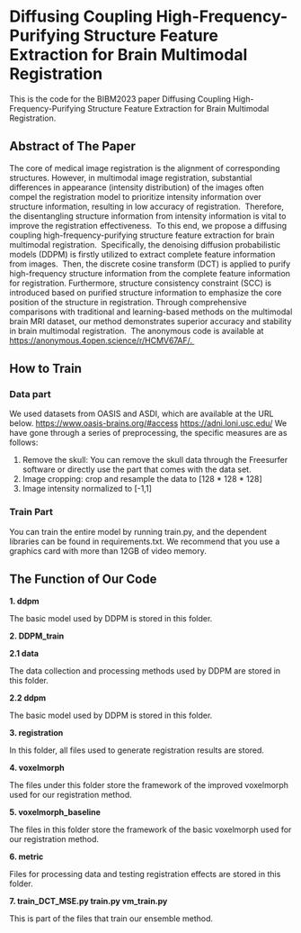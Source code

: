# Diffusing Coupling High-Frequency-Purifying Structure Feature Extraction for Brain Multimodal Registration

This is the code for the BIBM2023 paper Diffusing Coupling High-Frequency-Purifying Structure Feature Extraction for Brain Multimodal Registration.

## Abstract of The Paper

The core of medical image registration is the alignment of corresponding structures.
However, in multimodal image registration, substantial differences in appearance (intensity distribution) of the images often compel the registration model to prioritize intensity information over structure information, resulting in low accuracy of registration. 
Therefore, the disentangling structure information from intensity information is vital to improve the registration effectiveness. 
To this end, we propose a diffusing coupling high-frequency-purifying structure feature extraction for brain multimodal registration. 
Specifically, the denoising diffusion probabilistic models (DDPM) is firstly utilized to extract complete feature information from images. 
Then, the discrete cosine transform (DCT) is applied to purify high-frequency structure information from the complete feature information for registration.
Furthermore, structure consistency constraint (SCC) is introduced based on purified structure information to emphasize the core position of the structure in registration.
Through comprehensive comparisons with traditional and learning-based methods on the multimodal brain MRI dataset, our method demonstrates superior accuracy and stability in brain multimodal registration. 
The anonymous code is available at https://anonymous.4open.science/r/HCMV67AF/. 

## How to Train

### Data part

We used datasets from OASIS and ASDI, which are available at the URL below.
https://www.oasis-brains.org/#access
https://adni.loni.usc.edu/
We have gone through a series of preprocessing, the specific measures are as follows:

1. Remove the skull: You can remove the skull data through the Freesurfer software or directly use the part that comes with the data set.
2. Image cropping: crop and resample the data to [128 * 128 * 128]
3. Image intensity normalized to [-1,1]


### Train Part

You can train the entire model by running train.py, and the dependent libraries can be found in requirements.txt.
We recommend that you use a graphics card with more than 12GB of video memory.


## The Function of  Our Code

**1. ddpm**

The basic model used by DDPM is stored in this folder. 

**2. DDPM_train**

**2.1 data**

The data collection and processing methods used by DDPM are stored in this folder.

**2.2 ddpm**

The basic model used by DDPM is stored in this folder. 

**3. registration**

In this folder, all files used to generate registration results are stored.

**4. voxelmorph**

The files under this folder store the framework of the improved voxelmorph used for our registration method.

**5. voxelmorph_baseline**

The files in this folder store the framework of the basic voxelmorph used for our registration method.

**6. metric**

Files for processing data and testing registration effects are stored in this folder.

**7. train_DCT_MSE.py train.py vm_train.py**

This is part of the files that train our ensemble method.
